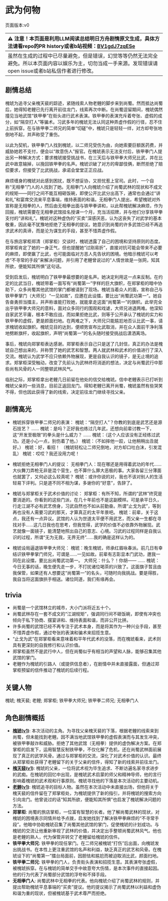 # 武为何物
页面版本:v0
 

| :warning: 注意！本页面是利用LLM阅读总结明日方舟剧情原文生成，具体方法请看repo的PR history或者b站视频：[BV1gdJ7zqESe](https://www.bilibili.com/video/BV1gdJ7zqESe/)         |
|:----------------------------|
| 虽然在生成的过程中已尽量避免，但是错误，幻觉等等仍然无法完全避免。所以本页面内容以娱乐为主，切勿当成一手来源。发现错误请open issue或者b站私信作者进行修改。|



## 剧情总结
槐琥为追寻父亲槐天裴的踪迹，紧随线索人物老鲤的脚步来到尚蜀。然而抵达尚蜀后，她得知老鲤已先行离开前往龙门，线索再次中断。在尚蜀逗留期间，槐琥偶然撞见当地武馆“铁甲拳”在街头进行武术表演。铁甲拳的表演充斥着夸张、虚假的成分，如“隔空打人”等骗术。习武多年的槐琥无法认同这种弄虚作假的行径，忍不住上前拆穿。在与铁甲拳二师兄的简单“切磋”中，槐琥只是轻轻一绊，对方却夸张地倒地不起，并声称受了重伤。

以此为契机，铁甲拳门人找到槐琥，以二师兄受伤为由，向她索要巨额医药费，并威胁她若不支付，便会以“故意伤人”报官。在槐琥表示无法支付后，铁甲拳门人提出另一种解决方式：要求槐琥接受挑战书，在三天后与铁甲拳大师兄比武，并在比武中故意输掉，以挽回铁甲拳的名声。槐琥识破了对方的卑鄙伎俩，断然拒绝了赔偿要求，但接受了比武挑战，承诺会堂堂正正应战。

麻烦缠身的槐琥对此感到困扰，既不想妥协，又担忧惹上官司。此时，一个自称“无相拳”门人的人找到了她。无相拳门人向槐琥介绍了尚蜀武林的现状和不成文的规矩——同行之间不能互相砸饭碗，即使公开比武分出高下，通常也会通过“讲和礼”和宴席交流来平息事端，维持表面的和谐。无相拳门人提出，希望槐琥对外宣称是无相拳的人，然后由无相拳出面与铁甲拳讲和，以此帮槐琥解决麻烦，作为回报，槐琥需要在无相拳武馆挂名授课一个月，充当活招牌，并与他们分享铁甲拳支付的“讲和礼”。槐琥对这种虚伪的“买卖”深感厌恶，认为这丧失了对武学的基本敬重，因此毫不犹豫地拒绝了无相拳的提议。她意识到尚蜀的许多武馆已经不再追求武术的真谛，而是沦为谋生的手段，甚至不惜弄虚作假。

在与旅店掌柜郑清（郑掌柜）交谈时，槐琥透露了自己的困境和坚持原则的态度。郑掌柜肯定了她的一身正气，但也提醒她“过刚易折”，直接对抗可能会带来不必要的麻烦，即使赢了比武，也可能面临对方恶人先告状的困境。他暗示槐琥可以考虑“不寻常的手段”来解决问题，并引用了老鲤曾说过的“人情世故是一张网，知其所欲，便能知其所惧”这句话。

受到启发后，槐琥明白了铁甲拳最想要的是名声。她决定利用这一点来反制。在约定的比武当日，槐琥带着一面写有“尚蜀第一”字样的巨大旗帜，在郑掌柜的暗中协助下，众多尚蜀其他武馆的掌门都被请到了现场。槐琥当着众人的面，宣称自己与铁甲拳掌门（大师兄）“一见如故”，应邀在此设擂，要比出“尚蜀武功第一”。她自告奋勇担当擂主，并声称谁能打败她，就能拿走这面“尚蜀第一”的旗帜。此举完全出乎铁甲拳大师兄的意料，面对众多同行的围观和戏谑，大师兄进退两难。他深知自家武艺平庸，根本不敢应战，而如果拒绝比武，则等于公开承认了槐琥的实力和铁甲拳的虚假，更是颜面扫地。在两难之下，大师兄只能尴尬地否认比武一事，请求槐琥收起旗帜。槐琥见目的达到，便顺势宣布比武取消，并在众人面前干净利落地劈断旗杆，收起旗帜，声明“尚蜀第一”的名头随时接受挑战后潇洒离场。

事后，槐琥向郑掌柜表达感谢。郑掌柜表示自己只是送了几封信，真正的办法是槐琥自己想出来的，并称赞了她的武艺和智慧。两人就武林和武术的价值进行了深入交流。槐琥认为武学不应只依赖外物展现，更是自我认识的镜子，是无止境的追求。郑掌柜深受触动，改变了先前认为武林终将消逝的想法，决定与尚蜀武行中那些尚有风骨的人一同整顿武林风气。

临别之际，郑掌柜拿出老鲤几日前留在他处的信交给槐琥。信中老鲤表示已打听到槐琥父亲的一些消息，目前正返回龙门。得知老鲤已离开尚蜀，槐琥虽然有些哭笑不得，但也因此获得了新的线索，决定前往龙门继续寻找父亲。
## 剧情高光
- 槐琥拆穿铁甲拳二师兄的表演：
  槐琥：“隔空打人”？你教的到底是武艺还是源石技艺？
  ......
  槐琥：是吗？正好我也练过几年武，还想向前辈讨教一下，这“开发至极限”的拳头是什么威力？
  ......
  槐琥：（这个人应该没有正经练过武功。还是小心一点，别伤着了他。）
  槐琥：（不如摔他一跤，让他稍稍出丑就好。）
  槐琥：好，看招！
  （槐琥轻松让二师兄倒地，对方却口吐白沫，引发混乱）
  槐琥：哎哎？我还没用力呢！

- 槐琥拒绝无相拳门人的提议：
  无相拳门人：现在哪还是用得着武功的年代......大伙舞刀弄枪无非是混个营生，也不算什么罪大恶极的事。大家各留三分薄面也就罢了，又何必这么较真呢？
  槐琥：或许你说的对，我也不该对别人的生活轻易下评判。只是道不同不相为谋，多谢你的“好意”，告辞了。

- 槐琥与郑掌柜关于武术价值的讨论：
  郑掌柜：有所不知，所谓的“武林”终究是要消逝的。你看到的这些门派，在几十年前也不是这副模样。可是承平日久，行走江湖不必有武艺傍身，习武自然也不如从前勤奋。所谓“止戈为武”，等到再也没有人需要习武的那天，才算真正的太平年景吧。
  槐琥：前辈，关于这点，我还有一点异议。武馆的人认为世道太平便不用武艺，而父亲一生都在寻找对手......这几日我也在思考，但我觉得，武学的价值不必依靠外物展现。武艺就像一面镜子，能清楚地照出自己的意志、心境。习武的过程同样是自我认识的过程，所谓“无为无我，无界无终”......我的确是这样认为的。

- 槐琥设局逼退铁甲拳大师兄：
  槐琥：晚生槐琥，师承红眉咏春派。前几日有幸结识铁甲拳掌门师兄，可谓是......一见如故。前辈有志彰显本门武功，邀我一同在此设擂，要比出尚蜀武功第一。
  大师兄：什么？！你胡——
  ......
  槐琥：今日无事的话，晚生便先走一步，不打扰诸位喝茶的兴致了。这面旗子暂且由我保管，如果还有人想要这“尚蜀第一”的名头，可随时向我挑战。要是得胜，我自当将这面旗拱手相送。诸位同道，我们有缘再会。
## trivia
- 尚蜀是一个武馆林立的城市，大小门派将近五十个。
- 尚蜀武林存在一套不成文的“江湖规矩”，强调同行间不砸饭碗，即使有冲突也倾向于私下协商、摆宴讲和、维持表面和谐，而非公开比拼。
- 许多尚蜀的武馆已经不再专注于武术本身，而是将其作为一种兴业手段，甚至不惜弄虚作假，通过夸张的表演和骗术来招揽生意。
- “止戈为武”在郑掌柜看来意味着和平年代武术的没落，而在槐琥看来，武术则具有更深刻的自我修行和认识价值。
- 郑掌柜虽然不是武行中人，但在尚蜀似乎有相当的声望和人脉，能够召集其他武馆的掌门。
- 老鲤作为槐琥的引路人（或提供信息者），在剧情中并未直接露面，但通过郑掌柜预留的信件推动了槐琥的后续行程。
## 关键人物
槐琥; 槐天裴; 老鲤; 郑掌柜; 铁甲拳大师兄; 铁甲拳二师兄; 无相拳门人
## 角色剧情概括
-   **[槐琥](../char_v3/char_243_waaifu.md)([v1](../chars/char_243_waaifu.md))**: 本次活动的主角。为寻找父亲槐天裴的下落，根据老鲤的线索来到尚蜀，但未能找到老鲤。因不满当地武馆铁甲拳的虚假表演而与其发生冲突，被铁甲拳敲诈和威胁。拒绝了其他武馆（无相拳）提供的虚伪解决方案。在郑掌柜的启发下，运用智慧反制铁甲拳，不仅化解了危机，还在尚蜀武林面前展现了真正的武学风骨。通过与郑掌柜的交流，深化了对武术价值的认识。最终从郑掌柜处获得了老鲤留下的关于父亲的信件，得知了新的线索并前往龙门。
-   **[槐天裴](../char_v3/extended_char_huai_tian_pei.md)([v1](../chars/extended_char_huai_tian_pei.md))**: 槐琥的父亲，一位将武术视为毕生追求、不断访遍名家寻求进步的武痴。在槐琥的回忆中出现，是槐琥武术启蒙的师父和精神导师，他的言行影响着槐琥的武术观和行事原则。槐琥寻找他的下落是本次活动的主要动机。
-   **[老鲤](../char_v3/char_322_lmlee.md)([v1](../chars/char_322_lmlee.md))**: 槐琥追寻的目标人物。虽然在本次活动中未直接出场，但他将关于槐天裴的信件留在了郑掌柜处，为槐琥提供了新的指引，并将槐琥的搜索方向引向龙门。他曾说过的话“知其所欲，便能知其所惧”也启发了槐琥解决问题的方法。
-   **郑掌柜**: 尚蜀的旅店掌柜，一位富有智慧的长者。他了解尚蜀武林的现状，对槐琥的困境表示同情并给予点拨，启发她找到了解决铁甲拳麻烦的“不寻常手段”。他暗中协助槐琥召集了尚蜀其他武馆的掌门，促使槐琥的计划成功。与槐琥的交流让他重新审视了武林的价值，并决定出手整顿尚蜀武林风气。他也是老鲤的熟人，代为保管并转交了老鲤留给槐琥的信件。
-   **铁甲拳大师兄**: 铁甲拳的现任掌门。在二师兄被槐琥“打伤”后出面，向槐琥发出挑战书。在本性上更注重武馆的名声和利益，缺乏真正的武艺和风骨。在槐琥设下的“尚蜀第一”擂台局面前，因胆怯和尴尬而被迫取消比武，颜面扫地。
-   **铁甲拳二师兄**: 铁甲拳的门人，负责街头表演和招揽生意。其表演夸张虚假，被槐琥拆穿。在与槐琥的简单交手中故意夸大伤情，是本次事件的直接起因。他的行为代表了尚蜀部分武馆的浮夸和不择手段。
-   **无相拳门人**: 尚蜀武林中无相拳的代表。他向槐琥介绍了尚蜀武林的规则，并提出帮助槐琥平息事端的“买卖”提议。他的提议揭示了尚蜀武林以利益和虚伪和谐为重的现状，但被槐琥基于武术尊严而拒绝。